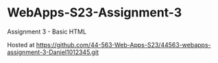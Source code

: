 # WebApps-S23-Assignment-3
Assignment 3 - Basic HTML


Hosted at https://github.com/44-563-Web-Apps-S23/44563-webapps-assignment-3-Daniel1012345.git